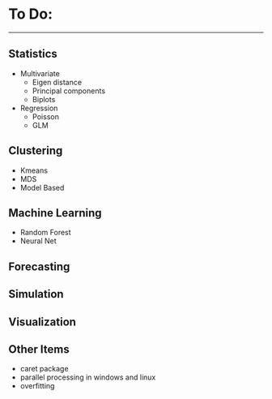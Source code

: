 # To Do:

--------------------------------------------------------------------------------

## **Statistics**
- Multivariate
  - Eigen distance
  - Principal components
  - Biplots
- Regression
  - Poisson
  - GLM

## **Clustering**
- Kmeans
- MDS
- Model Based

## **Machine Learning**
- Random Forest
- Neural Net

## **Forecasting**

## **Simulation**

## **Visualization**

## **Other Items**
- caret package
- parallel processing in windows and linux
- overfitting
